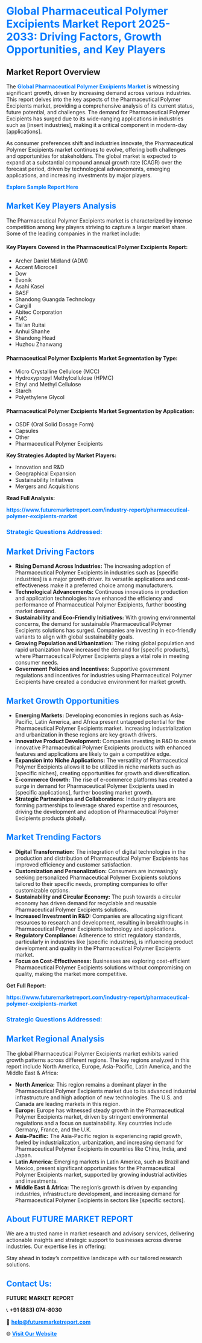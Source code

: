 <h1 style="color: #007BFF;">Global Pharmaceutical Polymer Excipients Market Report 2025-2033: Driving Factors, Growth Opportunities, and Key Players</h1>

<section id="overview">
<h2>Market Report Overview</h2>
<p>The <a href="https://www.futuremarketreport.com/industry-report/pharmaceutical-polymer-excipients-market" style="color: #007BFF; text-decoration: none;"><strong>Global Pharmaceutical Polymer Excipients Market</strong></a> is witnessing significant growth, driven by increasing demand across various industries. This report delves into the key aspects of the Pharmaceutical Polymer Excipients market, providing a comprehensive analysis of its current status, future potential, and challenges. The demand for Pharmaceutical Polymer Excipients has surged due to its wide-ranging applications in industries such as [insert industries], making it a critical component in modern-day [applications].</p>
<p>As consumer preferences shift and industries innovate, the Pharmaceutical Polymer Excipients market continues to evolve, offering both challenges and opportunities for stakeholders. The global market is expected to expand at a substantial compound annual growth rate (CAGR) over the forecast period, driven by technological advancements, emerging applications, and increasing investments by major players.</p>
</section>

<section id="overview">
<p><a href="https://www.futuremarketreport.com/request-sample/reportId=113115" style="color: #007BFF; text-decoration: none;"><strong>Explore Sample Report Here</strong></a></p>
</section>

<section id="key-players">
<h2 style="color: #007BFF;">Market Key Players Analysis</h2>
<p>The Pharmaceutical Polymer Excipients market is characterized by intense competition among key players striving to capture a larger market share. Some of the leading companies in the market include:</p>
<h4>Key Players Covered in the Pharmaceutical Polymer Excipients Report:</h4>
<ul><li>Archer Daniel Midland (ADM)</li><li>Accent Microcell</li><li>Dow</li><li>Evonik</li><li>Asahi Kasei</li><li>BASF</li><li>Shandong Guangda Technology</li><li>Cargill</li><li>Abitec Corporation</li><li>FMC</li><li>Tai`an Ruitai</li><li>Anhui Shanhe</li><li>Shandong Head</li><li>Huzhou Zhanwang</li></ul>
<h4>Pharmaceutical Polymer Excipients Market Segmentation by Type:</h4>
<ul><li>Micro Crystalline Cellulose (MCC)</li><li>Hydroxypropyl Methylcellulose (HPMC)</li><li>Ethyl and Methyl Cellulose</li><li>Starch</li><li>Polyethylene Glycol</li></ul>

<h4>Pharmaceutical Polymer Excipients Market Segmentation by Application:</h4>
<ul><li>OSDF (Oral Solid Dosage Form)</li><li>Capsules</li><li>Other</li><li>Pharmaceutical Polymer Excipients</li></ul>
<p><strong>Key Strategies Adopted by Market Players:</strong></p>
<ul>
<li>Innovation and R&D</li>
<li>Geographical Expansion</li>
<li>Sustainability Initiatives</li>
<li>Mergers and Acquisitions</li>
</ul>
</section>

<section>
<p><strong>Read Full Analysis: </strong></p><a href="https://www.futuremarketreport.com/industry-report/pharmaceutical-polymer-excipients-market" style="color: #007BFF; text-decoration: none;"><strong>https://www.futuremarketreport.com/industry-report/pharmaceutical-polymer-excipients-market</strong></a>
<h3 style="color: #007BFF;">Strategic Questions Addressed:</h3>
</section>

<section id="driving-factors">
<h2 style="color: #007BFF;">Market Driving Factors</h2>
<ul>
<li><strong>Rising Demand Across Industries:</strong> The increasing adoption of Pharmaceutical Polymer Excipients in industries such as [specific industries] is a major growth driver. Its versatile applications and cost-effectiveness make it a preferred choice among manufacturers.</li>
<li><strong>Technological Advancements:</strong> Continuous innovations in production and application technologies have enhanced the efficiency and performance of Pharmaceutical Polymer Excipients, further boosting market demand.</li>
<li><strong>Sustainability and Eco-Friendly Initiatives:</strong> With growing environmental concerns, the demand for sustainable Pharmaceutical Polymer Excipients solutions has surged. Companies are investing in eco-friendly variants to align with global sustainability goals.</li>
<li><strong>Growing Population and Urbanization:</strong> The rising global population and rapid urbanization have increased the demand for [specific products], where Pharmaceutical Polymer Excipients plays a vital role in meeting consumer needs.</li>
<li><strong>Government Policies and Incentives:</strong> Supportive government regulations and incentives for industries using Pharmaceutical Polymer Excipients have created a conducive environment for market growth.</li>
</ul>
</section>

<section id="growth-opportunities">
<h2 style="color: #007BFF;">Market Growth Opportunities</h2>
<ul>
<li><strong>Emerging Markets:</strong> Developing economies in regions such as Asia-Pacific, Latin America, and Africa present untapped potential for the Pharmaceutical Polymer Excipients market. Increasing industrialization and urbanization in these regions are key growth drivers.</li>
<li><strong>Innovative Product Development:</strong> Companies investing in R&D to create innovative Pharmaceutical Polymer Excipients products with enhanced features and applications are likely to gain a competitive edge.</li>
<li><strong>Expansion into Niche Applications:</strong> The versatility of Pharmaceutical Polymer Excipients allows it to be utilized in niche markets such as [specific niches], creating opportunities for growth and diversification.</li>
<li><strong>E-commerce Growth:</strong> The rise of e-commerce platforms has created a surge in demand for Pharmaceutical Polymer Excipients used in [specific applications], further boosting market growth.</li>
<li><strong>Strategic Partnerships and Collaborations:</strong> Industry players are forming partnerships to leverage shared expertise and resources, driving the development and adoption of Pharmaceutical Polymer Excipients products globally.</li>
</ul>
</section>

<section id="trending-factors">
<h2 style="color: #007BFF;">Market Trending Factors</h2>
<ul>
<li><strong>Digital Transformation:</strong> The integration of digital technologies in the production and distribution of Pharmaceutical Polymer Excipients has improved efficiency and customer satisfaction.</li>
<li><strong>Customization and Personalization:</strong> Consumers are increasingly seeking personalized Pharmaceutical Polymer Excipients solutions tailored to their specific needs, prompting companies to offer customizable options.</li>
<li><strong>Sustainability and Circular Economy:</strong> The push towards a circular economy has driven demand for recyclable and reusable Pharmaceutical Polymer Excipients solutions.</li>
<li><strong>Increased Investment in R&D:</strong> Companies are allocating significant resources to research and development, resulting in breakthroughs in Pharmaceutical Polymer Excipients technology and applications.</li>
<li><strong>Regulatory Compliance:</strong> Adherence to strict regulatory standards, particularly in industries like [specific industries], is influencing product development and quality in the Pharmaceutical Polymer Excipients market.</li>
<li><strong>Focus on Cost-Effectiveness:</strong> Businesses are exploring cost-efficient Pharmaceutical Polymer Excipients solutions without compromising on quality, making the market more competitive.</li>
</ul>
</section>

<section>
<p><strong>Get Full Report: </strong></p><a href="https://www.futuremarketreport.com/industry-report/pharmaceutical-polymer-excipients-market" style="color: #007BFF; text-decoration: none;"><strong>https://www.futuremarketreport.com/industry-report/pharmaceutical-polymer-excipients-market</strong></a>
<h3 style="color: #007BFF;">Strategic Questions Addressed:</h3>
</section>


<section id="regional-analysis">
<h2 style="color: #007BFF;">Market Regional Analysis</h2>
<p>The global Pharmaceutical Polymer Excipients market exhibits varied growth patterns across different regions. The key regions analyzed in this report include North America, Europe, Asia-Pacific, Latin America, and the Middle East & Africa:</p>
<ul>
<li><strong>North America:</strong> This region remains a dominant player in the Pharmaceutical Polymer Excipients market due to its advanced industrial infrastructure and high adoption of new technologies. The U.S. and Canada are leading markets in this region.</li>
<li><strong>Europe:</strong> Europe has witnessed steady growth in the Pharmaceutical Polymer Excipients market, driven by stringent environmental regulations and a focus on sustainability. Key countries include Germany, France, and the U.K.</li>
<li><strong>Asia-Pacific:</strong> The Asia-Pacific region is experiencing rapid growth, fueled by industrialization, urbanization, and increasing demand for Pharmaceutical Polymer Excipients in countries like China, India, and Japan.</li>
<li><strong>Latin America:</strong> Emerging markets in Latin America, such as Brazil and Mexico, present significant opportunities for the Pharmaceutical Polymer Excipients market, supported by growing industrial activities and investments.</li>
<li><strong>Middle East & Africa:</strong> The region’s growth is driven by expanding industries, infrastructure development, and increasing demand for Pharmaceutical Polymer Excipients in sectors like [specific sectors].</li>
</ul>
</section>

<footer>
<h2 style="color: #007BFF;">About FUTURE MARKET REPORT</h2>
<p>We are a trusted name in market research and advisory services, delivering actionable insights and strategic support to businesses across diverse industries. Our expertise lies in offering:</p>

<p>Stay ahead in today’s competitive landscape with our tailored research solutions.</p>

<h2 style="color: #007BFF;">Contact Us:</h2>
<p><strong>FUTURE MARKET REPORT</strong></p>
<p>📞 <strong>+91 (883) 074-8030</strong></p>
<p>📧 <strong><a href="mailto:help@futuremarketreport.com" style="color: #007BFF;">help@futuremarketreport.com</a></strong></p>
<p>🌐 <strong><a href="https://www.futuremarketreport.com/" style="color: #007BFF;">Visit Our Website</a></strong></p>
</footer>